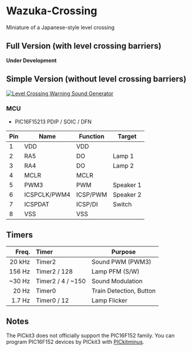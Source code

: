 # Wazuka-Crossing
Miniature of a Japanese-style level crossing

## Full Version (with level crossing barriers)

**Under Development**

## Simple Version (without level crossing barriers)
[![Level Crossing Warning Sound Generator](https://img.youtube.com/vi/Fo-AsSxr2Go/0.jpg)](https://www.youtube.com/watch?v=Fo-AsSxr2Go)

### MCU
- PIC16F15213 PDIP / SOIC / DFN

|Pin| Name         | Function | Target    |
|---|--------------|----------|-----------|
| 1 | VDD          | VDD      |           |
| 2 | RA5          | DO       | Lamp 1    |
| 3 | RA4          | DO       | Lamp 2    |
| 4 | MCLR         | MCLR     |           |
| 5 | PWM3         | PWM      | Speaker 1 |
| 6 | ICSPCLK/PWM4 | ICSP/PWM | Speaker 2 |
| 7 | ICSPDAT      | ICSP/DI  | Switch    |
| 8 | VSS          | VSS      |           |

## Timers
| Freq.  | Timer             | Purpose                           |
|-------:|:------------------|-----------------------------------|
| 20 kHz | Timer2            | Sound PWM (PWM3)                  |
| 156 Hz | Timer2 / 128      | Lamp PFM (S/W)                    |
| ~30 Hz | Timer2 / 4 / ~150 | Sound Modulation                  |
| 20 Hz  | Timer0            | Train Detection, Button           |
| 1.7 Hz | Timer0 / 12       | Lamp Flicker                      |

## Notes
The PICkit3 does not officially support the PIC16F152 family.
You can program PIC16F152 devices by PICkit3 with
[PICkitminus](http://kair.us/projects/pickitminus/).
